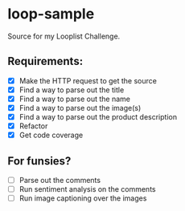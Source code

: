 # loop-sample

Source for my Looplist Challenge.



## Requirements:
- [x] Make the HTTP request to get the source
- [x] Find a way to parse out the title
- [x] Find a way to parse out the name
- [x] Find a way to parse out the image(s)
- [x] Find a way to parse out the product description
- [x] Refactor
- [x] Get code coverage

## For funsies?
- [ ] Parse out the comments
- [ ] Run sentiment analysis on the comments
- [ ] Run image captioning over the images
